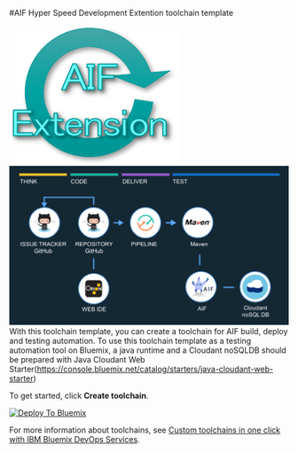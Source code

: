 #AIF Hyper Speed Development Extention toolchain template



![AIF Hyper Speed Development](https://github.com/asanos908/test/blob/master/sfd.png)
![toolchainimage](https://github.com/asanos908/test/blob/master/.bluemix/toolchain_dark.png)
With this toolchain template, you can create a toolchain for AIF build, deploy and testing automation. To use this toolchain template as a testing automation tool on Bluemix, a java runtime and a Cloudant noSQLDB should be prepared with Java Cloudant Web Starter(https://console.bluemix.net/catalog/starters/java-cloudant-web-starter)

To get started, click **Create toolchain**.

[![Deploy To Bluemix](https://console.ng.bluemix.net/devops/graphics/create_toolchain_button.png)](https://console.ng.bluemix.net/devops/setup/deploy/?repository=https://github.com/asanos908/test.git)

For more information about toolchains, see [Custom toolchains in one click with IBM Bluemix DevOps Services](https://developer.ibm.com/devops-services/2016/06/16/open-toolchain-with-ibm-bluemix-devops-services/).

